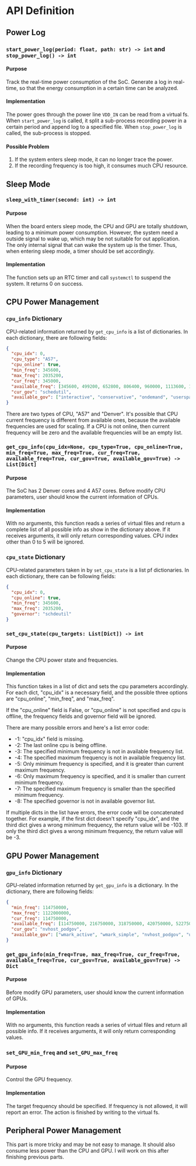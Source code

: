 # API Definition

## Power Log

### `start_power_log(period: float, path: str) -> int` and `stop_power_log() -> int`

#### Purpose

Track the real-time power consumption of the SoC. Generate a log in real-time, so that the energy consumption in a certain time can be analyzed.

#### Implementation

The power goes through the power line `VDD_IN` can be read from a virtual fs. When `start_power_log` is called, it split a sub-process recording power in a certain period and append log to a specified file. When `stop_power_log` is called, the sub-process is stopped.

#### Possible Problem

1. If the system enters sleep mode, it can no longer trace the power.
2. If the recording frequency is too high, it consumes much CPU resource.

## Sleep Mode

### `sleep_with_timer(second: int) -> int`

#### Purpose

When the board enters sleep mode, the CPU and GPU are totally shutdown, leading to a minimum power consumption. However, the system need a outside signal to wake up, which may be not suitable for out application. The only internal signal that can wake the system up is the timer. Thus, when entering sleep mode, a timer should be set accordingly.

#### Implementation

The function sets up an RTC timer and call `systemctl` to suspend the system. It returns 0 on success.

## CPU Power Management

### `cpu_info` Dictionary

CPU-related information returned by `get_cpu_info` is a list of dictionaries. In each dictionary, there are following fields:

```json
{
  "cpu_idx": 0,
  "cpu_type": "A57",
  "cpu_online": true,
  "min_freq": 345600,
  "max_freq": 2035200,
  "cur_freq": 345000,
  "available_freq": [345600, 499200, 652800, 806400, 960000, 1113600, 1267200, 1420800, 1574400, 1728000, 1881600, 2035200],
  "cur_gov": "schedutil", 
  "available_gov": ["interactive", "conservative", "ondemand", "userspace", "powersave", "performance", "schedutil"]
}
```

There are two types of CPU, "A57" and "Denver". It's possible that CPU current frequency is different from available ones, because the available frequencies are used for scaling. If a CPU is not online, then current frequency will be zero and the available frequencies will be an empty list.

### `get_cpu_info(cpu_idx=None, cpu_type=True, cpu_online=True, min_freq=True, max_freq=True, cur_freq=True, available_freq=True, cur_gov=True, available_gov=True) -> List[Dict]`

#### Purpose

The SoC has 2 Denver cores and 4 A57 cores. Before modify CPU parameters, user should know the current information of CPUs.

#### Implementation

With no arguments, this function reads a series of virtual files and return a complete list of all possible info as show in the dictionary above. If it receives arguments, it will only return corresponding values. CPU index other than 0 to 5 will be ignored.

### `cpu_state` Dictionary

CPU-related parameters taken in by `set_cpu_state` is a list pf dictionaries. In each dictionary, there can be following fields:

```json
{
  "cpu_idx": 0,
  "cpu_online": true,
  "min_freq": 345600,
  "max_freq": 2035200,
  "governor": "schdeutil"
}
```

### `set_cpu_state(cpu_targets: List[Dict]) -> int` 

#### Purpose

Change the CPU power state and frequencies.

#### Implementation

This function takes in a list of dict and sets the cpu parameters accordingly. For each dict, "cpu_idx" is a necessary field, and the possible three options are "cpu_online", "min_freq", and "max_freq".

If the "cpu_online" field is False, or "cpu_online" is not specified and cpu is offline, the frequency fields and governor field will be ignored.

There are many possible errors and here's a list error code:

* -1: "cpu_idx" field is missing. 
* -2: The last online cpu is being offline.
* -3: The specified minimum frequency is not in available frequency list.
* -4: The specified maximum frequency is not in available frequency list.
* -5: Only minimum frequency is specified, and it is greater than current maximum frequency.
* -6: Only maximum frequency is specified, and it is smaller than current minimum frequency.
* -7: The specified maximum frequency is smaller than the specified minimum frequency.
* -8: The specified governor is not in available governor list.

If multiple dicts in the list have errors, the error code will be concatenated together. For example, if the first dict doesn't specify "cpu_idx", and the third dict gives a wrong minimum frequency, the return value will be -103. If only the third dict gives a wrong minimum frequency, the return value will be -3.

## GPU Power Management

### `gpu_info` Dictionary

GPU-related information returned by `get_gpu_info` is a dictionary. In the dictionary, there are following fields:

```json
{
  "min_freq": 114750000,
  "max_freq": 1122000000,
  "cur_freq": 114750000,
  "available_freq": [114750000, 216750000, 318750000, 420750000, 522750000, 624750000, 726750000, 854250000, 930750000, 1032750000, 1122000000, 1236750000, 1300500000],
  "cur_gov": "nvhost_podgov",
  "available_gov": ["wmark_active", "wmark_simple", "nvhost_podgov", "userspace", "performance", "simple_ondemand"]
}
```

### `get_gpu_info(min_freq=True, max_freq=True, cur_freq=True, available_freq=True, cur_gov=True, available_gov=True) -> Dict`

#### Purpose

Before modify GPU parameters, user should know the current information of GPUs.

#### Implementation

With no arguments, this function reads a series of virtual files and return all possible info. If it receives arguments, it will only return corresponding values.

### `set_GPU_min_freq` and `set_GPU_max_freq`

#### Purpose

Control the GPU frequency.

#### Implementation

The target frequency should be specified. If frequency is not allowed, it will report an error. The action is finished by writing to the virtual fs.

## Peripheral Power Management

This part is more tricky and may be not easy to manage. It should also consume less power than the CPU and GPU. I will work on this after finishing previous parts.